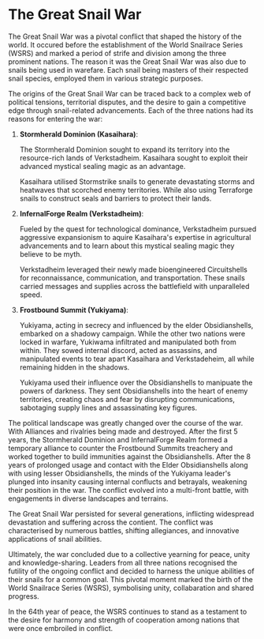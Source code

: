 # The Great Snail War

The Great Snail War was a pivotal conflict that shaped the history of the world. 
It occured before the establishment of the World Snailrace Series (WSRS) and 
marked a period of strife and division among the three prominent nations. The 
reason it was the Great Snail War was also due to snails being used in warefare. 
Each snail being masters of their respected snail species, employed them in 
various strategic purposes.

The origins of the Great Snail War can be traced back to a complex web of 
political tensions, territorial disputes, and the desire to gain a competitive 
edge through snail-related advancements. Each of the three nations had its 
reasons for entering the war:


1. **Stormherald Dominion (Kasaihara)**: 

	The Stormherald Dominion sought to expand its territory into the 
    resource-rich lands of Verkstadheim. Kasaihara sought to exploit their 
    advanced mystical sealing magic as an advantage.

	Kasaihara utilised Stormstrike snails to generate devastating storms and 
    heatwaves that scorched enemy territories. While also using Terraforge 
    snails to construct seals and barriers to protect their lands.


2. **InfernalForge Realm (Verkstadheim)**: 

	Fueled by the quest for technological dominance, Verkstadheim pursued 
    aggressive expansionism to aquire Kasaihara's expertise in agricultural 
    advancements and to learn about this mystical sealing magic they believe 
    to be myth.

	Verkstadheim leveraged their newly made bioengineered Circuitshells for 
    reconnaissance, communication, and transportation. These snails carried 
    messages and supplies across the battlefield with unparalleled speed. 


3. **Frostbound Summit (Yukiyama)**: 

	Yukiyama, acting in secrecy and influenced by the elder Obsidianshells, 
    embarked on a shadowy campaign. While the other two nations were locked 
    in warfare, Yukiwama infiltrated and manipulated both from within. They 
    sowed internal discord, acted as assassins, and manipulated events to tear 
    apart Kasaihara and Verkstadeheim, all while remaining hidden in the 
    shadows.

	Yukiyama used their influence over the Obsidianshells to manipuate the 
    powers of darkness. They sent Obsidianshells into the heart of enemy 
    territories, creating chaos and fear by disrupting communications, 
    sabotaging supply lines and assassinating key figures.

The political landscape was greatly changed over the course of the war. With 
Alliances and rivalries being made and destroyed. After the first 5 years, the 
Stormherald Dominion and InfernalForge Realm formed a temporary alliance to 
counter the Frostbound Summits treachery and worked together to build immunities 
against the Obsidianshells. After the 8 years of prolonged usage and contact 
with the Elder Obsidianshells along with using lesser Obsidianshells, the minds 
of the Yukiyama leader's plunged into insanity causing internal conflucts and 
betrayals, weakening their position in the war. The conflict evolved into a 
multi-front battle, with engagements in diverse landscapes and terrains.

The Great Snail War persisted for several generations, inflicting widespread 
devastation and suffering across the contient. The conflict was characterised 
by numerous battles, shifting allegiances, and innovative applications of snail 
abilities.

Ultimately, the war concluded due to a collective yearning for peace, unity and 
knowledge-sharing. Leaders from all three nations recognised the futility of 
the ongoing conflict and decided to harness the unique abilities of their 
snails for a common goal. This pivotal moment marked the birth of the World 
Snailrace Series (WSRS), symbolising unity, collabaration and shared progress.

In the 64th year of peace, the WSRS continues to stand as a testament to the 
desire for harmony and strength of cooperation among nations that were once 
embroiled in conflict.
